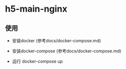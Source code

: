 # h5-main-nginx

## 使用

* 安装docker (参考docs/docker-compose.md)

* 安装docker-compose (参考docs/docker-compose.md)

* 运行 docker-compose up